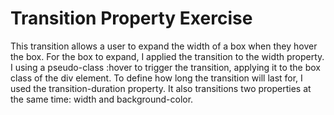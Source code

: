 # Transition Property Exercise

This transition allows a user to expand the width of a box when they hover the box.
For the box to expand, I applied the transition to the width property.
I using a pseudo-class :hover to trigger the transition, applying it to the box class of the div element.
To define how long the transition will last for, I used the transition-duration property.
It also transitions two properties at the same time: width and background-color.
